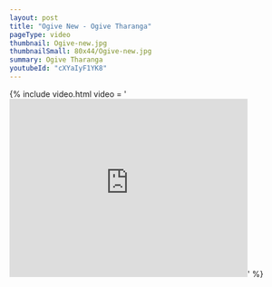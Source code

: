 ```yaml
---
layout: post
title: "Ogive New - Ogive Tharanga"
pageType: video
thumbnail: Ogive-new.jpg
thumbnailSmall: 80x44/Ogive-new.jpg
summary: Ogive Tharanga
youtubeId: "cXYaIyF1YK8"
---
```


{% include video.html video = '<iframe width="420" height="315" src="https://www.youtube.com/embed/cXYaIyF1YK8" frameborder="0" allowfullscreen></iframe>' %} 
